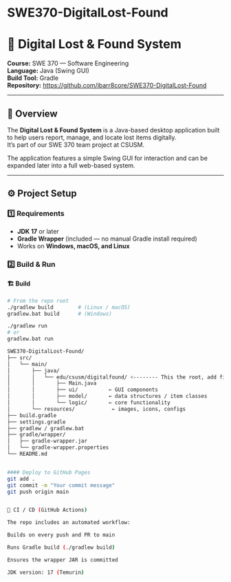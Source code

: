 # SWE370-DigitalLost-Found

# 🧩 Digital Lost & Found System  
**Course:** SWE 370 — Software Engineering  
**Language:** Java (Swing GUI)  
**Build Tool:** Gradle  
**Repository:** https://github.com/ibarr8core/SWE370-DigitalLost-Found  

---

## 📖 Overview
The **Digital Lost & Found System** is a Java-based desktop application built to help users report, manage, and locate lost items digitally.  
It’s part of our SWE 370 team project at CSUSM.

The application features a simple Swing GUI for interaction and can be expanded later into a full web-based system.

---

## ⚙️ Project Setup

### 1️⃣ Requirements
- **JDK 17** or later  
- **Gradle Wrapper** (included — no manual Gradle install required)  
- Works on **Windows, macOS, and Linux**

### 2️⃣ Build & Run

#### 🏗️ Build
```bash
# From the repo root
./gradlew build        # (Linux / macOS)
gradlew.bat build      # (Windows)

./gradlew run
# or
gradlew.bat run

SWE370-DigitalLost-Found/
├── src/
│   └── main/
│       ├── java/
│       │   └── edu/csusm/digitalfound/ <-------- This the root, add files to the room .\gradlew.bat build and .\gradlew.bat run to run the files 
│       │       ├── Main.java
│       │       ├── ui/          ← GUI components
│       │       ├── model/       ← data structures / item classes
│       │       └── logic/       ← core functionality
│       └── resources/            ← images, icons, configs
├── build.gradle
├── settings.gradle
├── gradlew / gradlew.bat
├── gradle/wrapper/
│   ├── gradle-wrapper.jar
│   └── gradle-wrapper.properties
└── README.md


#### Deploy to GitHub Pages
git add .
git commit -m "Your commit message"
git push origin main


🧱 CI / CD (GitHub Actions)

The repo includes an automated workflow:

Builds on every push and PR to main

Runs Gradle build (./gradlew build)

Ensures the wrapper JAR is committed

JDK version: 17 (Temurin)
